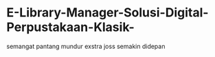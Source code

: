 # E-Library-Manager-Solusi-Digital-Perpustakaan-Klasik-
semangat pantang mundur exstra joss semakin didepan
